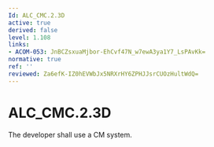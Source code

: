 ```yaml
---
Id: ALC_CMC.2.3D
active: true
derived: false
level: 1.108
links:
- ACOM-053: JnBCZsxuaMjbor-EhCvf47N_w7ewA3ya1Y7_LsPAvKk=
normative: true
ref: ''
reviewed: Za6efK-IZ0hEVWbJx5NRXrHY6ZPHJJsrCUOzHultWdQ=
---
```


# ALC_CMC.2.3D

The developer shall use a CM system.